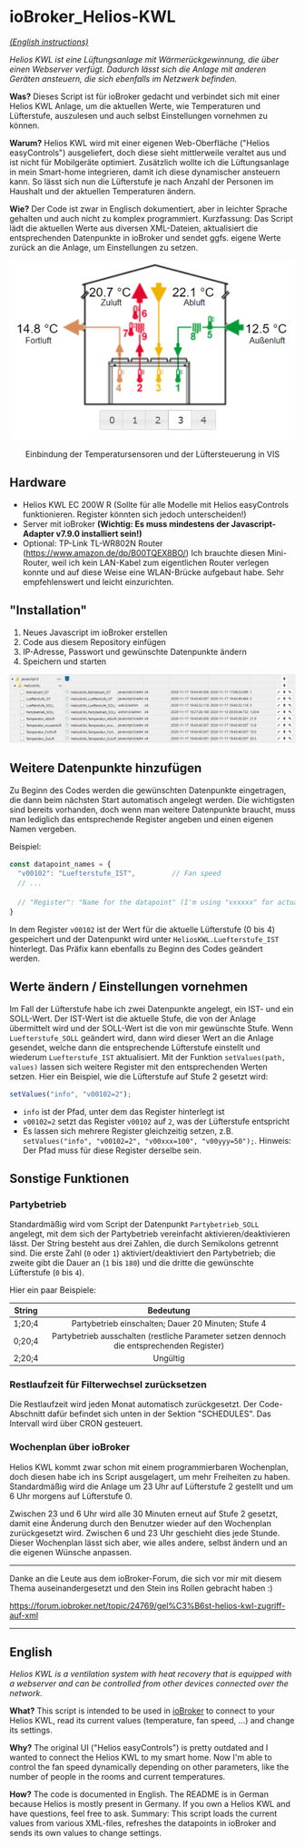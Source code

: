 # ioBroker_Helios-KWL

_[(English instructions)](#English)_

_Helios KWL ist eine Lüftungsanlage mit Wärmerückgewinnung, die über einen Webserver verfügt. Dadurch lässt sich die Anlage mit anderen Geräten ansteuern, die sich ebenfalls im Netzwerk befinden._

**Was?** Dieses Script ist für ioBroker gedacht und verbindet sich mit einer Helios KWL Anlage, um die aktuellen Werte, wie Temperaturen und Lüfterstufe, auszulesen und auch selbst Einstellungen vornehmen zu können.

**Warum?** Helios KWL wird mit einer eigenen Web-Oberfläche ("Helios easyControls") ausgeliefert, doch diese sieht mittlerweile veraltet aus und ist nicht für Mobilgeräte optimiert. Zusätzlich wollte ich die Lüftungsanlage in mein Smart-home integrieren, damit ich diese dynamischer ansteuern kann. So lässt sich nun die Lüfterstufe je nach Anzahl der Personen im Haushalt und der aktuellen Temperaturen ändern.

**Wie?** Der Code ist zwar in Englisch dokumentiert, aber in leichter Sprache gehalten und auch nicht zu komplex programmiert. Kurzfassung: Das Script lädt die aktuellen Werte aus diversen XML-Dateien, aktualisiert die entsprechenden Datenpunkte in ioBroker und sendet ggfs. eigene Werte zurück an die Anlage, um Einstellungen zu setzen.

![VIS](/img/visualisation.PNG)

<center>Einbindung der Temperatursensoren und der Lüftersteuerung in VIS</center>



## Hardware

- Helios KWL EC 200W R (Sollte für alle Modelle mit Helios easyControls funktionieren. Register könnten sich jedoch unterscheiden!)
- Server mit ioBroker **(Wichtig: Es muss mindestens der Javascript-Adapter v7.9.0 installiert sein!)**
- Optional: TP-Link TL-WR802N Router (https://www.amazon.de/dp/B00TQEX8BO/)
  Ich brauchte diesen Mini-Router, weil ich kein LAN-Kabel zum eigentlichen Router verlegen konnte und auf diese Weise eine WLAN-Brücke aufgebaut habe. Sehr empfehlenswert und leicht einzurichten.



## "Installation"

1. Neues Javascript im ioBroker erstellen
2. Code aus diesem Repository einfügen
3. IP-Adresse, Passwort und gewünschte Datenpunkte ändern
4. Speichern und starten

![Datapoints](/img/datapoints.PNG)

## Weitere Datenpunkte hinzufügen

Zu Beginn des Codes werden die gewünschten Datenpunkte eingetragen, die dann beim nächsten Start automatisch angelegt werden. Die wichtigsten sind bereits vorhanden, doch wenn man weitere Datenpunkte braucht, muss man lediglich das entsprechende Register angeben und einen eigenen Namen vergeben.

Beispiel:

```javascript
const datapoint_names = {
  "v00102": "Luefterstufe_IST",         // Fan speed
  // ...
  
  // "Register": "Name for the datapoint" (I'm using "vxxxxx" for actual registers and "wxxxxx" for custom datapoints)
}
```

In dem Register `v00102` ist der Wert für die aktuelle Lüfterstufe (0 bis 4) gespeichert und der Datenpunkt wird unter `HeliosKWL.Luefterstufe_IST` hinterlegt.  Das Präfix kann ebenfalls zu Beginn des Codes geändert werden.



## Werte ändern / Einstellungen vornehmen

Im Fall der Lüfterstufe habe ich zwei Datenpunkte angelegt, ein IST- und ein SOLL-Wert. Der IST-Wert ist die aktuelle Stufe, die von der Anlage übermittelt wird und der SOLL-Wert ist die von mir gewünschte Stufe. Wenn `Luefterstufe_SOLL` geändert wird, dann wird dieser Wert an die Anlage gesendet, welche dann die entsprechende Lüfterstufe einstellt und wiederum `Luefterstufe_IST` aktualisiert. Mit der Funktion `setValues(path, values)` lassen sich weitere Register mit den entsprechenden Werten setzen. Hier ein Beispiel, wie die Lüfterstufe auf Stufe 2 gesetzt wird:

```javascript
setValues("info", "v00102=2");
```

- `info` ist der Pfad, unter dem das Register hinterlegt ist
- `v00102=2` setzt das Register `v00102` auf `2`, was der Lüfterstufe entspricht
- Es lassen sich mehrere Register gleichzeitig setzen, z.B. `setValues("info", "v00102=2", "v00xxx=100", "v00yyy=50");`. Hinweis: Der Pfad muss für diese Register derselbe sein.



## Sonstige Funktionen

### Partybetrieb

Standardmäßig wird vom Script der Datenpunkt `Partybetrieb_SOLL` angelegt, mit dem sich der Partybetrieb vereinfacht aktivieren/deaktivieren lässt. Der String besteht aus drei Zahlen, die durch Semikolons getrennt sind. Die erste Zahl (`0` oder `1`) aktiviert/deaktiviert den Partybetrieb; die zweite gibt die Dauer an (`1` bis `180`) und die dritte die gewünschte Lüfterstufe (`0` bis `4`).

Hier ein paar Beispiele:

| String |                          Bedeutung                           |
| :----: | :----------------------------------------------------------: |
| 1;20;4 |     Partybetrieb einschalten; Dauer 20 Minuten; Stufe 4      |
| 0;20;4 | Partybetrieb ausschalten (restliche Parameter setzen dennoch die entsprechenden Register) |
| 2;20;4 |                           Ungültig                           |

### Restlaufzeit für Filterwechsel zurücksetzen

Die Restlaufzeit wird jeden Monat automatisch zurückgesetzt. Der Code-Abschnitt dafür befindet sich unten in der Sektion "SCHEDULES". Das Intervall wird über CRON gesteuert.

### Wochenplan über ioBroker

Helios KWL kommt zwar schon mit einem programmierbaren Wochenplan, doch diesen habe ich ins Script ausgelagert, um mehr Freiheiten zu haben. Standardmäßig wird die Anlage um 23 Uhr auf Lüfterstufe 2 gestellt und um 6 Uhr morgens auf Lüfterstufe 0.

Zwischen 23 und 6 Uhr wird alle 30 Minuten erneut auf Stufe 2 gesetzt, damit eine Änderung durch den Benutzer wieder auf den Wochenplan zurückgesetzt wird. Zwischen 6 und 23 Uhr geschieht dies jede Stunde. Dieser Wochenplan lässt sich aber, wie alles andere, selbst ändern und an die eigenen Wünsche anpassen.



---

Danke an die Leute aus dem ioBroker-Forum, die sich vor mir mit diesem Thema auseinandergesetzt und den Stein ins Rollen gebracht haben :)

https://forum.iobroker.net/topic/24769/gel%C3%B6st-helios-kwl-zugriff-auf-xml

---





## English

_Helios KWL is a ventilation system with heat recovery that is equipped with a webserver and can be controlled from other devices connected over the network._

**What?** This script is intended to be used in [ioBroker](https://www.iobroker.net/#en/intro) to connect to your Helios KWL, read its current values (temperature, fan speed, ...) and change its settings.

**Why?** The original UI ("Helios easyControls") is pretty outdated and I wanted to connect the Helios KWL to my smart home. Now I'm able to control the fan speed dynamically depending on other parameters, like the number of people in the rooms and current temperatures.

**How?** The code is documented in English. The README is in German because Helios is mostly present in Germany. If you own a Helios KWL and have questions, feel free to ask. Summary: This script loads the current values from various XML-files, refreshes the datapoints in ioBroker and sends its own values to change settings.
